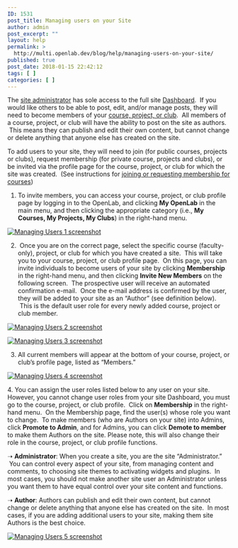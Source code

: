```yaml
---
ID: 1531
post_title: Managing users on your Site
author: admin
post_excerpt: ""
layout: help
permalink: >
  http://multi.openlab.dev/blog/help/managing-users-on-your-site/
published: true
post_date: 2018-01-15 22:42:12
tags: [ ]
categories: [ ]
---
```

The <a title="Who can build a Site?" href="https://openlab.citytech.cuny.edu/blog/help/who-can-build-a-site/">site administrator</a> has sole access to the full site <a title="What is the Site Dashboard?" href="https://openlab.citytech.cuny.edu/blog/help/what-is-the-site-dashboard/">Dashboard</a>.  If you would like others to be able to post, edit, and/or manage posts, they will need to become members of your <a href="https://openlab.citytech.cuny.edu/blog/help/help-category/courses-projects-clubs/">course, project, or club</a>.  All members of a course, project, or club will have the ability to post on the site as authors.  This means they can publish and edit their own content, but cannot change or delete anything that anyone else has created on the site.

To add users to your site, they will need to join (for public courses, projects or clubs), request membership (for private course, projects and clubs), or be invited via the profile page for the course, project, or club for which the site was created.  (See instructions for <a title="Joining a course" href="https://openlab.citytech.cuny.edu/blog/help/joining-a-course/">joining or requesting membership for courses</a>)

1. To invite members, you can access your course, project, or club profile page by logging in to the OpenLab, and clicking <strong>My OpenLab</strong> in the main menu, and then clicking the appropriate category (i.e., <strong>My Courses, My Projects, My Clubs</strong>) in the right-hand menu.

<a href="https://openlab.citytech.cuny.edu/wp-content/uploads/2012/08/managing_users_on_your_site1.png"><img class="alignnone wp-image-36877 size-full" src="https://openlab.citytech.cuny.edu/wp-content/uploads/2012/08/managing_users_on_your_site1.png" sizes="(max-width: 1171px) 100vw, 1171px" srcset="https://openlab.citytech.cuny.edu/wp-content/uploads/2012/08/managing_users_on_your_site1.png 1171w, https://openlab.citytech.cuny.edu/wp-content/uploads/2012/08/managing_users_on_your_site1-300x178.png 300w, https://openlab.citytech.cuny.edu/wp-content/uploads/2012/08/managing_users_on_your_site1-1024x606.png 1024w, https://openlab.citytech.cuny.edu/wp-content/uploads/2012/08/managing_users_on_your_site1-32x19.png 32w" alt="Managing Users 1 screenshot" /></a>

2.  Once you are on the correct page, select the specific course (faculty-only), project, or club for which you have created a site.  This will take you to your course, project, or club profile page.  On this page, you can invite individuals to become users of your site by clicking <strong>Membership</strong> in the right-hand menu, and then clicking <strong>Invite New Members</strong> on the following screen.  The prospective user will receive an automated confirmation e-mail.  Once the e-mail address is confirmed by the user, they will be added to your site as an “Author” (see definition below).  This is the default user role for every newly added course, project or club member.

<a href="https://openlab.citytech.cuny.edu/wp-content/uploads/2012/08/managing_users_on_your_site2.png"><img class="alignnone wp-image-36878 size-full" src="https://openlab.citytech.cuny.edu/wp-content/uploads/2012/08/managing_users_on_your_site2.png" sizes="(max-width: 1165px) 100vw, 1165px" srcset="https://openlab.citytech.cuny.edu/wp-content/uploads/2012/08/managing_users_on_your_site2.png 1165w, https://openlab.citytech.cuny.edu/wp-content/uploads/2012/08/managing_users_on_your_site2-300x133.png 300w, https://openlab.citytech.cuny.edu/wp-content/uploads/2012/08/managing_users_on_your_site2-1024x453.png 1024w, https://openlab.citytech.cuny.edu/wp-content/uploads/2012/08/managing_users_on_your_site2-32x14.png 32w" alt="Managing Users 2 screenshot" /></a>

<a href="https://openlab.citytech.cuny.edu/wp-content/uploads/2012/08/managing_users_on_your_site3.png"><img class="alignnone wp-image-36879 size-full" src="https://openlab.citytech.cuny.edu/wp-content/uploads/2012/08/managing_users_on_your_site3.png" sizes="(max-width: 1179px) 100vw, 1179px" srcset="https://openlab.citytech.cuny.edu/wp-content/uploads/2012/08/managing_users_on_your_site3.png 1179w, https://openlab.citytech.cuny.edu/wp-content/uploads/2012/08/managing_users_on_your_site3-300x161.png 300w, https://openlab.citytech.cuny.edu/wp-content/uploads/2012/08/managing_users_on_your_site3-1024x549.png 1024w, https://openlab.citytech.cuny.edu/wp-content/uploads/2012/08/managing_users_on_your_site3-32x17.png 32w" alt="Managing Users 3 screenshot" /></a>

3. All current members will appear at the bottom of your course, project, or club’s profile page, listed as “Members.”

<a href="https://openlab.citytech.cuny.edu/wp-content/uploads/2012/08/managing_users_on_your_site4.png"><img class="alignnone wp-image-36880 size-full" src="https://openlab.citytech.cuny.edu/wp-content/uploads/2012/08/managing_users_on_your_site4.png" sizes="(max-width: 917px) 100vw, 917px" srcset="https://openlab.citytech.cuny.edu/wp-content/uploads/2012/08/managing_users_on_your_site4.png 917w, https://openlab.citytech.cuny.edu/wp-content/uploads/2012/08/managing_users_on_your_site4-300x152.png 300w, https://openlab.citytech.cuny.edu/wp-content/uploads/2012/08/managing_users_on_your_site4-32x16.png 32w" alt="Managing Users 4 screenshot" /></a>
<p dir="ltr">4. You can assign the user roles listed below to any user on your site.  However, you cannot change user roles from your site Dashboard, you must go to the course, project, or club profile.  Click on <strong>Membership</strong> in the right-hand menu.  On the Membership page, find the user(s) whose role you want to change.  To make members (who are Authors on your site) into Admins, click <strong>Promote to Admin</strong>, and for Admins, you can click <strong>Demote to member</strong> to make them Authors on the site. Please note, this will also change their role in the course, project, or club profile functions.</p>
<p dir="ltr">➝ <strong>Administrator</strong>: When you create a site, you are the site “Administrator.”  You can control every aspect of your site, from managing content and comments, to choosing site themes to activating widgets and plugins.  In most cases, you should not make another site user an Administrator unless you want them to have equal control over your site content and functions.</p>
<p dir="ltr">➝ <strong>Author</strong>: Authors can publish and edit their own content, but cannot change or delete anything that anyone else has created on the site.  In most cases, if you are adding additional users to your site, making them site Authors is the best choice.</p>
<p dir="ltr"><a href="https://openlab.citytech.cuny.edu/wp-content/uploads/2012/08/managing_users_on_your_site5.png"><img class="alignnone wp-image-36881 size-full" src="https://openlab.citytech.cuny.edu/wp-content/uploads/2012/08/managing_users_on_your_site5.png" sizes="(max-width: 1179px) 100vw, 1179px" srcset="https://openlab.citytech.cuny.edu/wp-content/uploads/2012/08/managing_users_on_your_site5.png 1179w, https://openlab.citytech.cuny.edu/wp-content/uploads/2012/08/managing_users_on_your_site5-300x202.png 300w, https://openlab.citytech.cuny.edu/wp-content/uploads/2012/08/managing_users_on_your_site5-1024x690.png 1024w, https://openlab.citytech.cuny.edu/wp-content/uploads/2012/08/managing_users_on_your_site5-32x22.png 32w" alt="Managing Users 5 screenshot" /></a></p>